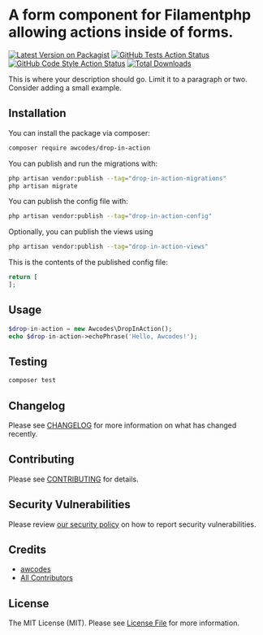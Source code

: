 # A form component for Filamentphp allowing actions inside of forms.

[![Latest Version on Packagist](https://img.shields.io/packagist/v/awcodes/drop-in-action.svg?style=flat-square)](https://packagist.org/packages/awcodes/drop-in-action)
[![GitHub Tests Action Status](https://img.shields.io/github/workflow/status/awcodes/drop-in-action/run-tests?label=tests)](https://github.com/awcodes/drop-in-action/actions?query=workflow%3Arun-tests+branch%3Amain)
[![GitHub Code Style Action Status](https://img.shields.io/github/workflow/status/awcodes/drop-in-action/Check%20&%20fix%20styling?label=code%20style)](https://github.com/awcodes/drop-in-action/actions?query=workflow%3A"Check+%26+fix+styling"+branch%3Amain)
[![Total Downloads](https://img.shields.io/packagist/dt/awcodes/drop-in-action.svg?style=flat-square)](https://packagist.org/packages/awcodes/drop-in-action)



This is where your description should go. Limit it to a paragraph or two. Consider adding a small example.

## Installation

You can install the package via composer:

```bash
composer require awcodes/drop-in-action
```

You can publish and run the migrations with:

```bash
php artisan vendor:publish --tag="drop-in-action-migrations"
php artisan migrate
```

You can publish the config file with:

```bash
php artisan vendor:publish --tag="drop-in-action-config"
```

Optionally, you can publish the views using

```bash
php artisan vendor:publish --tag="drop-in-action-views"
```

This is the contents of the published config file:

```php
return [
];
```

## Usage

```php
$drop-in-action = new Awcodes\DropInAction();
echo $drop-in-action->echoPhrase('Hello, Awcodes!');
```

## Testing

```bash
composer test
```

## Changelog

Please see [CHANGELOG](CHANGELOG.md) for more information on what has changed recently.

## Contributing

Please see [CONTRIBUTING](.github/CONTRIBUTING.md) for details.

## Security Vulnerabilities

Please review [our security policy](../../security/policy) on how to report security vulnerabilities.

## Credits

- [awcodes](https://github.com/awcodes)
- [All Contributors](../../contributors)

## License

The MIT License (MIT). Please see [License File](LICENSE.md) for more information.
